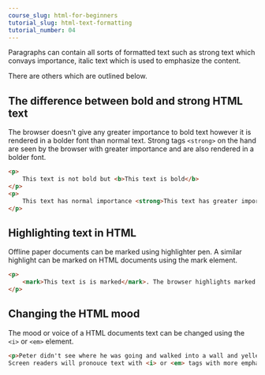```yaml
---
course_slug: html-for-beginners
tutorial_slug: html-text-formatting
tutorial_number: 04
---
```

Paragraphs can contain all sorts of formatted text such as strong text which convays importance, italic text which is used to emphasize the content. 

There are others which are outlined below.

## The difference between bold and strong HTML text

The browser doesn't give any greater importance to bold text however it is rendered in a bolder font than normal text.
Strong tags `<strong>` on the hand are seen by the browser with greater importance and are also rendered in a bolder font.
```html
<p>
    This text is not bold but <b>This text is bold</b>
</p>
<p>
    This text has normal importance <strong>This text has greater importance and is displayed in bold</strong>
</p>
```
## Highlighting text in HTML

Offline paper documents can be marked using highlighter pen. A similar highlight can be marked on HTML documents using the mark element.
```html
<p>
    <mark>This text is is marked</mark>. The browser highlights marked tags
</p>
```
## Changing the HTML mood

The mood or voice of a HTML documents text can be changed using the `<i>` or `<em>` element.

```html
<p>Peter didn't see where he was going and walked into a wall and yelled <em>Ouch</em> in pain.  What a  fool he is</p>
Screen readers will pronouce text with <i> or <em> tags with more emphasis and verbal stress.
```
